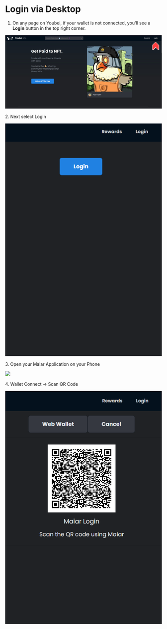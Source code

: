# Login via Desktop



1. On any page on Youbei, if your wallet is not connected, you'll see a **Login** button in the top right corner.

![](<../../.gitbook/assets/Screenshot 2022-03-27 202003 (1).jpg>)

2\. Next select Login

![](<../../.gitbook/assets/image (3) (1) (1).png>)

3\. Open your Maiar Application on your Phone

![](https://lh3.googleusercontent.com/DSKCUFzN83qgDkpdH1JaWtlUEH0\_u85PtVWoJS7VMbmu\_ZQl2IUHqw-2Wsiwki3Rna43XMaoiSDridyrWezXfD4Nt2uwWO3iFcglTNlfFY0j77fkAm2vm5CdeT-\_4g-p4ufeuLKncplv)

4\. Wallet Connect -> Scan QR Code&#x20;

![](<../../.gitbook/assets/image (1).png>)
